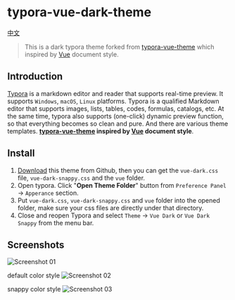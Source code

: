 # typora-vue-dark-theme
[中文](README_CN.md)

> This is a dark typora theme forked from [typora-vue-theme](https://github.com/blinkfox/typora-vue-theme) which inspired by [Vue](http://vuejs.org/) document style.  

## Introduction

[Typora](https://www.typora.io/) is a markdown editor and reader that supports real-time preview. It supports `Windows`, `macOS`, `Linux` platforms. Typora is a qualified Markdown editor that supports images, lists, tables, codes, formulas, catalogs, etc. At the same time, typora also supports (one-click) dynamic preview function, so that everything becomes so clean and pure. And there are various theme templates. **[typora-vue-theme](https://github.com/blinkfox/typora-vue-theme) inspired by [Vue](https://vuejs.org/) document style**.

## Install

1. [Download](https://codeload.github.com/blinkfox/typora-vue-theme/zip/master) this theme from Github, then you can get the `vue-dark.css` file, `vue-dark-snappy.css` and the `vue` folder.
2. Open typora. Click "**Open Theme Folder**" button from `Preference Panel` → `Apperance` section.
3. Put `vue-dark.css`, `vue-dark-snappy.css` and `vue` folder into the opened folder, make sure your css files are directly under that directory.
4. Close and reopen Typora and select `Theme` → `Vue Dark` or `Vue Dark Snappy` from the menu bar.

## Screenshots

![Screenshot 01](https://github.com/MamoruDS/typora-vue-theme/raw/master/screenshots/screenshot_01.png)

default color style
![Screenshot 02](https://github.com/MamoruDS/typora-vue-theme/raw/master/screenshots/screenshot_02.png)

snappy color style
![Screenshot 03](https://github.com/MamoruDS/typora-vue-theme/raw/master/screenshots/screenshot_03.png)

